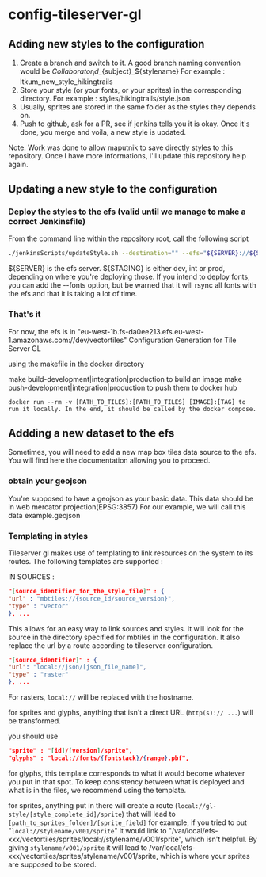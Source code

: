 # config-tileserver-gl

## Adding new styles to the configuration

1) Create a branch and switch to it. A good branch naming convention would be  ${Collaborator_id}\_${subject}\_${stylename}
  For example : ltkum_new_style_hikingtrails
2) Store your style (or your fonts, or your sprites) in the corresponding directory. 
  For example : styles/hikingtrails/style.json
3) Usually, sprites are stored in the same folder as the styles they depends on. 
4) Push to github, ask for a PR, see if jenkins tells you it is okay. Once it's done, you merge and voila, a new style is updated.

Note: Work was done to allow maputnik to save directly styles to this repository. Once I have more informations, I'll update this repository help again.

## Updating a new style to the configuration

### Deploy the styles to the efs (valid until we manage to make a correct Jenkinsfile)

From the command line within the repository root, call the following script 

```bash
./jenkinsScripts/updateStyle.sh --destination="" --efs="${SERVER}://${STAGING}/vectortiles" --mnt="/var/local/efs-${STAGING}/vectortiles"
```

${SERVER} is the efs server. ${STAGING} is either dev, int or prod, depending on where you're deploying those. 
If you intend to deploy fonts, you can add the --fonts option, but be warned that it will rsync all fonts with the efs and that it is taking a lot of time.

### That's it

For now, the efs is in "eu-west-1b.fs-da0ee213.efs.eu-west-1.amazonaws.com://dev/vectortiles"
Configuration Generation for Tile Server GL

using the makefile in the docker directory

make build-development|integration|production to build an image
make push-development|integration|production to push them to docker hub
```
docker run --rm -v [PATH_TO_TILES]:[PATH_TO_TILES] [IMAGE]:[TAG] to run it locally. In the end, it should be called by the docker compose.
```

## Addding a new dataset to the efs

Sometimes, you will need to add a new map box tiles data source to the efs. You will find here the documentation allowing you to proceed.

### obtain your geojson

You're supposed to have a geojson as your basic data. This data should be in web mercator projection(EPSG:3857) For our example, we will call this data example.geojson



### Templating in styles

Tileserver gl makes use of templating to link resources on the system to its routes. The following templates are supported : 

IN SOURCES : 
``` JSON
"[source_identifier_for_the_style_file]" : {
"url" : "mbtiles://{source_id/source_version}",
"type" : "vector"
}, ...
```
This allows for an easy way to link sources and styles. It will look for the source in the directory specified for mbtiles in the configuration. It also replace the url by a route according to tileserver configuration.

``` JSON
"[source_identifier]" : {
"url": "local://json/[json_file_name]",
"type" : "raster"
}, ...
```
For rasters, `local://` will be replaced with the hostname.

for sprites and glyphs, anything that isn't a direct URL (`http(s):// ...`) will be transformed. 

you should use 
```JSON
"sprite" : "[id]/[version]/sprite",
"glyphs" : "local://fonts/{fontstack}/{range}.pbf",
```
for glyphs, this template corresponds to what it would become whatever you put in that spot. To keep consistency between what is deployed and what is in the files, we recommend using the template. 

for sprites, anything put in there will create a route (`local://gl-style/[style_complete_id]/sprite`) that will lead to `[path_to_sprites_folder]/[sprite_field]`
for example, if you tried to put "`local://stylename/v001/sprite`" it would link to "/var/local/efs-xxx/vectortiles/sprites/local://stylename/v001/sprite", which isn't helpful. 
By giving `stylename/v001/sprite` it will lead to /var/local/efs-xxx/vectortiles/sprites/stylename/v001/sprite, which is where your sprites are supposed to be stored.



